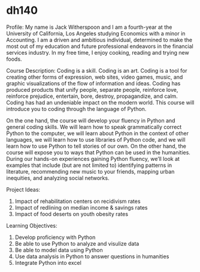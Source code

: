 # dh140
Profile:
    My name is Jack Witherspoon and I am a fourth-year at the University of California, Los Angeles studying Economics with a minor in Accounting. I am a driven and  ambitious individual, determined to make the most out of my education and future professional endeavors in the financial services industry. In my free time, I    enjoy cooking, reading and trying new foods.
  
  
Course Description:
Coding is a skill. Coding is an art. Coding is a tool for creating other forms of expression, web sites, video games, music, and graphic visualizations of the flow of information and ideas. Coding has produced products that unify people, separate people, reinforce love, reinforce prejudice, entertain, bore, destroy, propagandize, and calm. Coding has had an undeniable impact on the modern world. This course will introduce you to coding through the language of Python.

On the one hand, the course will develop your fluency in Python and general coding skills. We will learn how to speak grammatically correct Python to the computer, we will learn about Python in the context of other languages, we will learn how to use libraries of Python code, and we will learn how to use Python to tell stories of our own. On the other hand, the course will expose you to ways that Python can be used in the humanities. During our hands-on experiences gaining Python fluency, we’ll look at examples that include (but are not limited to) identifying patterns in literature, recommending new music to your friends, mapping urban inequities, and analyzing social networks.

Project Ideas:
  1. Impact of rehabilitation centers on recidivism rates
  2. Impact of redlining on median income & savings rates
  3. Impact of food deserts on youth obesity rates

Learning Objectives:
  1. Develop proficiency with Python
  2. Be able to use Python to analyze and visulize data
  3. Be able to model data using Python
  4. Use data analysis in Python to answer questions in humanities
  5. Integrate Python into excel 
 
